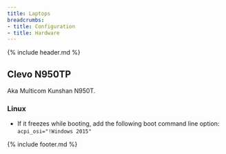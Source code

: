 ```yaml
---
title: Laptops
breadcrumbs:
- title: Configuration
- title: Hardware
---
```

{% include header.md %}

## Clevo N950TP

Aka Multicom Kunshan N950T.

### Linux

- If it freezes while booting, add the following boot command line option: `acpi_osi="!Windows 2015"`

{% include footer.md %}
